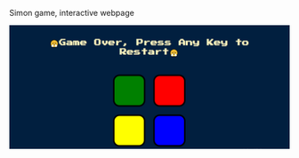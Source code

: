 Simon game, interactive webpage

![Kamilenzio](https://github.com/Kamilenzio/Gitrepos/blob/master/js/Simon%20Game/Capture.PNG)
